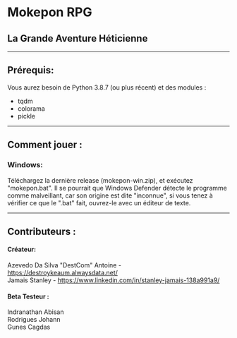 # Mokepon RPG
## La Grande Aventure Héticienne
***
## Prérequis:
Vous aurez besoin de Python 3.8.7 (ou plus récent) et des modules :
  - tqdm
  - colorama
  - pickle
***
## Comment jouer :

### Windows:
Téléchargez la dernière release (mokepon-win.zip), et exécutez "mokepon.bat".
Il se pourrait que Windows Defender détecte le programme comme malveillant, car son origine est dite "inconnue",
si vous tenez à vérifier ce que le ".bat" fait, ouvrez-le avec un éditeur de texte.
***
## Contributeurs :
#### Créateur:  
Azevedo Da Silva "DestCom" Antoine - https://destroykeaum.alwaysdata.net/   
Jamais Stanley - https://www.linkedin.com/in/stanley-jamais-138a991a9/   
#### Beta Testeur :
Indranathan Abisan  
Rodrigues Johann  
Gunes Cagdas
